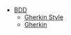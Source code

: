 * [BDD](https://pt.wikipedia.org/wiki/Behavior_Driven_Development) 
    * [Gherkin Style](https://pm3.com.br/glossario/gherkin-style/)
    * [Gherkin](https://cucumber.io/docs/gherkin/)
